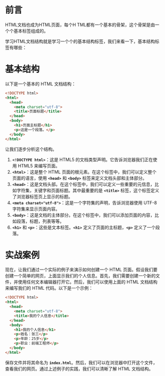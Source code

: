 # 前言

HTML文档也成为HTML页面，每个H TML都有一个基本的骨架，这个骨架是由一个个基本标签组成的。

学习HTML文档结构就是学习一个个的基本结构标签，我们来看一下，基本结构标签有哪些：

# 基本结构

以下是一个基本的 HTML 文档结构：

```html
<!DOCTYPE html>
<html>
  <head>
    <meta charset="utf-8">
    <title>页面标题</title>
  </head>
  <body>
    <h1>页面主标题</h1>
    <p>这是一个段落。</p>
  </body>
</html>
```

让我们逐步分析这个结构。

1. **`<!DOCTYPE html>`**：这是 HTML5 的文档类型声明。它告诉浏览器我们正在使用 HTML5 来编写页面。
2. **`<html>`**：这是整个 HTML 页面的根元素。在这个标签中，我们可以定义整个页面的语言，使用 **`<head>`** 和 **`<body>`** 标签来定义文档头部和主体部分。
3. **`<head>`**：这是文档头部。在这个标签中，我们可以定义一些重要的元信息，比如字符集，关键字和页面标题。其中最重要的是 **`<title>`** 标签，这个标签定义了浏览器标签页上显示的标题。
4. **`<meta charset="utf-8">`**：这是一个字符集的声明，告诉浏览器使用 UTF-8 字符集来显示页面内容。
5. **`<body>`**：这是文档的主体部分。在这个标签中，我们可以添加页面的内容，比如段落，标题，列表等等。
6. **`<h1>`** 和 **`<p>`**：这些是文本标签。**`<h1>`** 定义了页面的主标题，**`<p>`** 定义了一个段落。

# 实战案例

现在，让我们通过一个实际的例子来演示如何创建一个 HTML 页面。假设我们要创建一个简单的网页，上面显示我们的个人信息。首先，我们需要创建一个新的文件，并使用任何文本编辑器打开它。然后，我们可以使用上面的 HTML 文档结构来编写我们的 HTML 代码。以下是一个示例：

```html
<!DOCTYPE html>
<html>
  <head>
    <meta charset="utf-8">
    <title>我的个人信息</title>
  </head>
  <body>
    <h1>我的个人信息</h1>
    <p>姓名：张三</p>
    <p>年龄：25岁</p>
    <p>职业：前端工程师</p>
  </body>
</html>
```

保存文件并将其命名为 **`index.html`**。然后，我们可以在浏览器中打开这个文件，查看我们的网页。通过上述例子的实践，我们可以清晰了解 HTML 文档结构。
